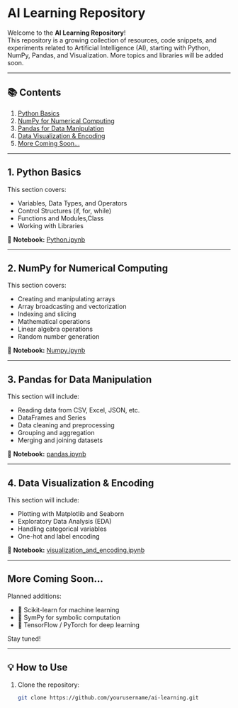 # AI Learning Repository

Welcome to the **AI Learning Repository**!  
This repository is a growing collection of resources, code snippets, and experiments related to Artificial Intelligence (AI), starting with Python, NumPy, Pandas, and Visualization. More topics and libraries will be added soon.

---

## 📚 Contents

1. [Python Basics](#1-python-basics)  
2. [NumPy for Numerical Computing](#2-numpy-for-numerical-computing)  
3. [Pandas for Data Manipulation](#3-pandas-for-data-manipulation)  
4. [Data Visualization & Encoding](#4-data-visualization--encoding)  
5. [More Coming Soon...](#more-coming-soon)

---

## 1. Python Basics

This section covers:
- Variables, Data Types, and Operators  
- Control Structures (if, for, while)  
- Functions and Modules,Class 
- Working with Libraries  

📘 **Notebook:** [Python.ipynb](https://github.com/coderanandmaurya/PBEL/blob/main/python.ipynb)

---

## 2. NumPy for Numerical Computing

This section covers:
- Creating and manipulating arrays  
- Array broadcasting and vectorization  
- Indexing and slicing  
- Mathematical operations  
- Linear algebra operations  
- Random number generation  

📘 **Notebook:** [Numpy.ipynb](https://github.com/coderanandmaurya/PBEL/blob/main/Numpy.ipynb)

---

## 3. Pandas for Data Manipulation

This section will include:
- Reading data from CSV, Excel, JSON, etc.  
- DataFrames and Series  
- Data cleaning and preprocessing  
- Grouping and aggregation  
- Merging and joining datasets  

📘 **Notebook:** [pandas.ipynb](https://github.com/coderanandmaurya/PBEL/blob/main/pandas.ipynb)

---

## 4. Data Visualization & Encoding

This section will include:
- Plotting with Matplotlib and Seaborn  
- Exploratory Data Analysis (EDA)  
- Handling categorical variables  
- One-hot and label encoding  

📘 **Notebook:** [visualization_and_encoding.ipynb](https://github.com/coderanandmaurya/PBEL/blob/main/visualization_and_encoding.ipynb)

---

## More Coming Soon...

Planned additions:
- 🧠 Scikit-learn for machine learning  
- 🧮 SymPy for symbolic computation  
- 🤖 TensorFlow / PyTorch for deep learning

Stay tuned!

---

## 💡 How to Use

1. Clone the repository:
   ```bash
   git clone https://github.com/yourusername/ai-learning.git
